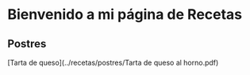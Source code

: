 # Bienvenido a mi página de Recetas

## Postres


[Tarta de queso](../recetas/postres/Tarta de queso al horno.pdf)


